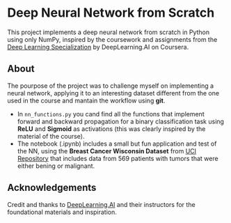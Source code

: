 # Deep Neural Network from Scratch

This project implements a deep neural network from scratch in Python using only NumPy, inspired by the coursework and assignments from the [Deep Learning Specialization](https://www.coursera.org/specializations/deep-learning) by DeepLearning.AI on Coursera.

## About

The pourpose of the project was to challenge myself on implementing a neural network, applying it to an interesting dataset different from the one used in the course and mantain the workflow using **git**.

- In `nn_functions.py` you cand find all the functions that implement forward and backward propagation for a binary classification task using **ReLU** and **Sigmoid** as activations (this was clearly inspired by the material of the course).
- The notebook (.ipynb) includes a small but fun application and test of the NN, using the **Breast Cancer Wisconsin Dataset** from [UCI Repository](https://archive.ics.uci.edu/dataset/17/breast+cancer+wisconsin+diagnostic) that includes data from 569 patients with tumors that were either bening or malignant.

## Acknowledgements

Credit and thanks to [DeepLearning.AI](https://www.deeplearning.ai/) and their instructors for the foundational materials and inspiration. 
